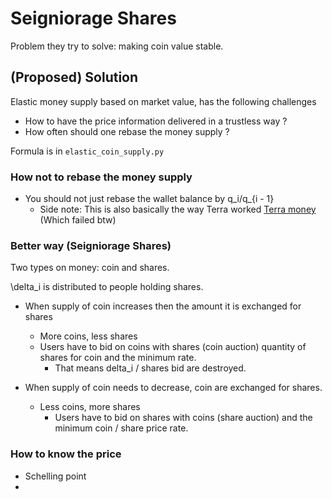 # Seigniorage Shares

Problem they try to solve: making coin value stable.


## (Proposed) Solution
Elastic money supply based on market value, has the following challenges
- How to have the price information delivered in a trustless way ?
- How often should one rebase the money supply ? 

Formula is in `elastic_coin_supply.py`



### How not to rebase the money supply
- You should not just rebase the wallet balance by q_i/q_{i - 1}
  - Side note: This is also basically the way Terra worked [Terra money](https://assets.website-files.com/611153e7af981472d8da199c/618b02d13e938ae1f8ad1e45_Terra_White_paper.pdf) (Which failed btw) 

### Better way (Seigniorage Shares)
Two types on money: coin and shares.

\delta_i is distributed to people holding shares.
- When supply of coin increases then the amount it is exchanged for shares
  - More coins, less shares
  - Users have to bid on coins with shares (coin auction) quantity of shares for coin and the minimum rate.
    - That means delta_i / shares bid are destroyed.

- When supply of coin needs to decrease, coin are exchanged for shares.
  - Less coins, more shares
    - Users have to bid on shares with coins (share auction) and the minimum coin / share price rate.

### How to know the price
- Schelling point
- 